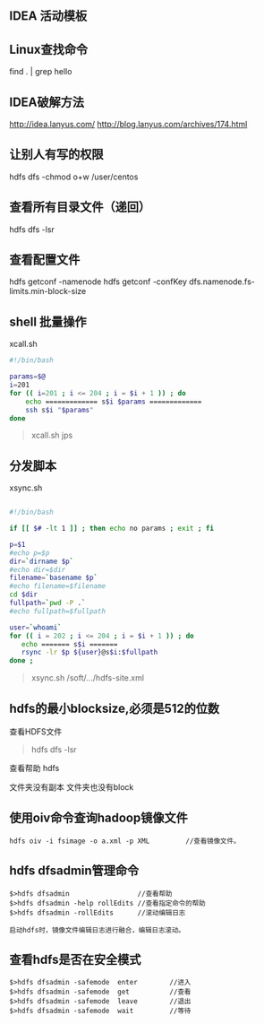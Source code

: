 

## IDEA 活动模板


## Linux查找命令
find . | grep hello


## IDEA破解方法
http://idea.lanyus.com/
http://blog.lanyus.com/archives/174.html


## 让别人有写的权限

hdfs dfs -chmod o+w /user/centos

## 查看所有目录文件（递回）
hdfs dfs -lsr

## 查看配置文件
hdfs getconf -namenode
hdfs getconf -confKey dfs.namenode.fs-limits.min-block-size


## shell 批量操作

xcall.sh

```sh
#!/bin/bash

params=$@
i=201
for (( i=201 ; i <= 204 ; i = $i + 1 )) ; do
    echo ============= s$i $params =============
    ssh s$i "$params"
done

```

> xcall.sh jps

## 分发脚本

xsync.sh

```sh

#!/bin/bash

if [[ $# -lt 1 ]] ; then echo no params ; exit ; fi

p=$1
#echo p=$p
dir=`dirname $p`
#echo dir=$dir
filename=`basename $p`
#echo filename=$filename
cd $dir
fullpath=`pwd -P .`
#echo fullpath=$fullpath

user=`whoami`
for (( i = 202 ; i <= 204 ; i = $i + 1 )) ; do
   echo ======= s$i =======
   rsync -lr $p ${user}@s$i:$fullpath
done ;


```

> xsync.sh /soft/.../hdfs-site.xml

## hdfs的最小blocksize,必须是512的位数


查看HDFS文件
> hdfs dfs -lsr

查看帮助
hdfs

文件夹没有副本
文件夹也没有block

使用oiv命令查询hadoop镜像文件
------------------------------
	hdfs oiv -i fsimage -o a.xml -p XML			//查看镜像文件。

  hdfs dfsadmin管理命令
  ----------------------
  	$>hdfs dfsadmin					//查看帮助
  	$>hdfs dfsadmin	-help rollEdits	//查看指定命令的帮助
  	$>hdfs dfsadmin -rollEdits		//滚动编辑日志

    启动hdfs时，镜像文件编辑日志进行融合，编辑日志滚动。

  查看hdfs是否在安全模式
  ------------------------
  	$>hdfs dfsadmin -safemode  enter		//进入
  	$>hdfs dfsadmin -safemode  get			//查看
  	$>hdfs dfsadmin -safemode  leave		//退出
  	$>hdfs dfsadmin -safemode  wait			//等待
